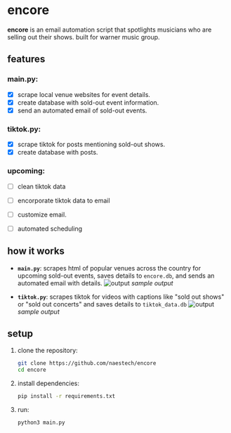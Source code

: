 # encore

**encore** is an email automation script that spotlights musicians who are selling out their shows. built for warner music group.

## features
### main.py:
- [x] scrape local venue websites for event details.
- [x] create database with sold-out event information.
- [x] send an automated email of sold-out events.
      
### tiktok.py:
- [x] scrape tiktok for posts mentioning sold-out shows.
- [x] create database with posts.

### upcoming:
- [ ] clean tiktok data
- [ ] encorporate tiktok data to email
- [ ] customize email.
- [ ] automated scheduling


## how it works
- **`main.py`**: scrapes html of popular venues across the country for upcoming sold-out events, saves details to `encore.db`, and sends an automated email with details.
  ![output](https://github.com/user-attachments/assets/70446f8f-5887-4dee-ac02-9a69c75e0a5c)
  *sample output*

- **`tiktok.py`**: scrapes tiktok for videos with captions like "sold out shows" or "sold out concerts" and saves details to `tiktok_data.db` 
  ![output](https://github.com/user-attachments/assets/71cf2049-030b-47be-b4bc-c76a08bfe0a9)
  *sample output*

## setup
1. clone the repository:
    ```bash
    git clone https://github.com/naestech/encore
    cd encore
    ```
2. install dependencies:
    ```bash
    pip install -r requirements.txt
    ```
3. run:
   ```bash
   python3 main.py
   ```

